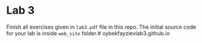 # Lab 3

Finish all exercises given in `lab3.pdf` file in this repo. The initial source code for your lab is inside `web_site` folder.# oybekfayzievlab3.github.io
